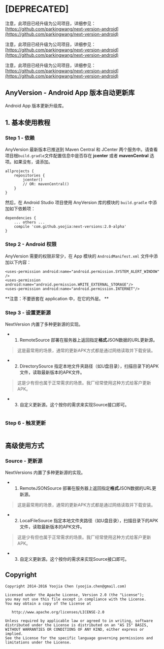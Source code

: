 # [DEPRECATED]

注意，此项目已经升级为公司项目，详细参见：[https://github.com/parkingwang/next-version-android](https://github.com/parkingwang/next-version-android)

注意，此项目已经升级为公司项目，详细参见：[https://github.com/parkingwang/next-version-android](https://github.com/parkingwang/next-version-android)

注意，此项目已经升级为公司项目，详细参见：[https://github.com/parkingwang/next-version-android](https://github.com/parkingwang/next-version-android)

## AnyVersion - Android App 版本自动更新库

Android App 版本更新升级库。

## 1. 基本使用教程

### Step 1 - 依赖

AnyVersion 最新版本已推送到 Maven Central 和 JCenter 两个服务中。请查看项目根`build.gradle`文件配置信息中是否存在 **jcenter** 或者 **mavenCentral** 选项。如果没有，请添加。

	allprojects {
    	repositories {
    	    jcenter()
    	    // OR: mavenCentral()
    	}
	}

然后，在 Android Studio 项目使用 AnyVersion 库的模块的 `build.gradle` 中添加如下依赖项：

	dependencies {
		... others ...
	    compile 'com.github.yoojia:next-versions:2.0-alpha'
	}

### Step 2 - Android 权限

AnyVersion 需要的权限非常少，在 App 模块的 `AndroidManifest.xml` 文件中添加以下内容：

	<uses-permission android:name="android.permission.SYSTEM_ALERT_WINDOW" />
    <uses-permission android:name="android.permission.WRITE_EXTERNAL_STORAGE"/>
    <uses-permission android:name="android.permission.INTERNET"/>
    
**注意：不要嵌套在 application 中，在它的外层。 **

### Step 3 - 设置更新源

NextVersion 内置了多种更新源的实现。

- 1. RemoteSource 部署在服务器上返回指定**格式**JSON数据的URL更新源。

> 这是最常用的场景，通常的更新APK方式都是通过网络读取并下载安装。

- 2. DirectorySource 指定本地文件夹路径（如U盘目录），扫描目录下的APK文件，读取最新版本的APK文件。

> 这是少有但也属于正常需求的场景。我厂经常使用这种方式给客户更新APK。

- 3. 自定义更新源。这个按你的需求来实现Source接口即可。

```java

```

### Step 6 - 触发更新

```java

```

## 高级使用方式

### Source - 更新源

NextVersions 内置了多种更新源的实现。

- 1. RemoteJSONSource 部署在服务器上返回指定**格式**JSON数据的URL更新源。

> 这是最常用的场景，通常的更新APK方式都是通过网络读取并下载安装。

- 2. LocalFileSource 指定本地文件夹路径（如U盘目录），扫描目录下的APK文件，读取最新版本的APK文件。

> 这是少有但也属于正常需求的场景。我厂经常使用这种方式给客户更新APK。

- 3. 自定义更新源。这个按你的需求来实现Source接口即可。


## Copyright

	Copyright 2014-2016 Yoojia Chen (yoojia.chen@gmail.com)
	
	Licensed under the Apache License, Version 2.0 (the "License");
	you may not use this file except in compliance with the License.
	You may obtain a copy of the License at

	   http://www.apache.org/licenses/LICENSE-2.0

	Unless required by applicable law or agreed to in writing, software
	distributed under the License is distributed on an "AS IS" BASIS,
	WITHOUT WARRANTIES OR CONDITIONS OF ANY KIND, either express or implied.
	See the License for the specific language governing permissions and
	limitations under the License.
